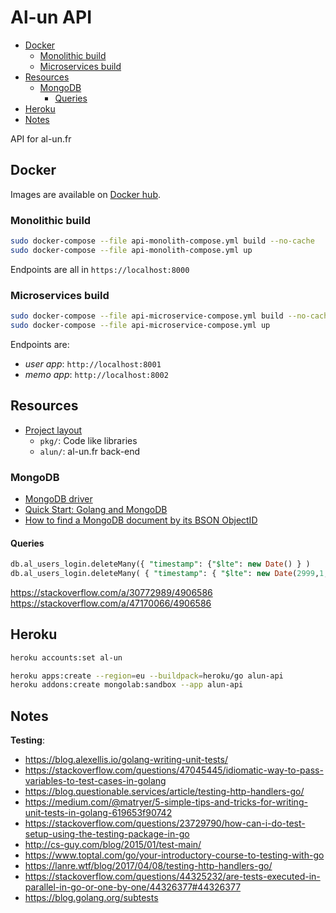 # Al-un API <!-- omit in toc -->

- [Docker](#docker)
  - [Monolithic build](#monolithic-build)
  - [Microservices build](#microservices-build)
- [Resources](#resources)
  - [MongoDB](#mongodb)
    - [Queries](#queries)
- [Heroku](#heroku)
- [Notes](#notes)

API for al-un.fr

## Docker

Images are available on [Docker hub](https://hub.docker.com/repository/docker/alunsng/alun).

### Monolithic build

```sh
sudo docker-compose --file api-monolith-compose.yml build --no-cache
sudo docker-compose --file api-monolith-compose.yml up
```

Endpoints are all in `https://localhost:8000`

### Microservices build

```sh
sudo docker-compose --file api-microservice-compose.yml build --no-cache
sudo docker-compose --file api-microservice-compose.yml up
```

Endpoints are:

- _user app_: `http://localhost:8001`
- _memo app_: `http://localhost:8002`

## Resources

- [Project layout](https://github.com/golang-standards/project-layout)
  - `pkg/`: Code like libraries
  - `alun/`: al-un.fr back-end

### MongoDB

- [MongoDB driver](https://github.com/mongodb/mongo-go-driver)
- [Quick Start: Golang and MongoDB](https://www.mongodb.com/blog/post/quick-start-golang--mongodb--starting-and-setup)
- [How to find a MongoDB document by its BSON ObjectID](https://kb.objectrocket.com/mongo-db/how-to-find-a-mongodb-document-by-its-bson-objectid-using-golang-452)

#### Queries

```sql
db.al_users_login.deleteMany({ "timestamp": {"$lte": new Date() } )
db.al_users_login.deleteMany( { "timestamp": { "$lte": new Date(2999,1,1) } } )
```

https://stackoverflow.com/a/30772989/4906586
https://stackoverflow.com/a/47170066/4906586

## Heroku

```sh
heroku accounts:set al-un

heroku apps:create --region=eu --buildpack=heroku/go alun-api
heroku addons:create mongolab:sandbox --app alun-api
```

## Notes

**Testing**:

- https://blog.alexellis.io/golang-writing-unit-tests/
- https://stackoverflow.com/questions/47045445/idiomatic-way-to-pass-variables-to-test-cases-in-golang
- https://blog.questionable.services/article/testing-http-handlers-go/
- https://medium.com/@matryer/5-simple-tips-and-tricks-for-writing-unit-tests-in-golang-619653f90742
- https://stackoverflow.com/questions/23729790/how-can-i-do-test-setup-using-the-testing-package-in-go
- http://cs-guy.com/blog/2015/01/test-main/
- https://www.toptal.com/go/your-introductory-course-to-testing-with-go
- https://lanre.wtf/blog/2017/04/08/testing-http-handlers-go/
- https://stackoverflow.com/questions/44325232/are-tests-executed-in-parallel-in-go-or-one-by-one/44326377#44326377
- https://blog.golang.org/subtests
